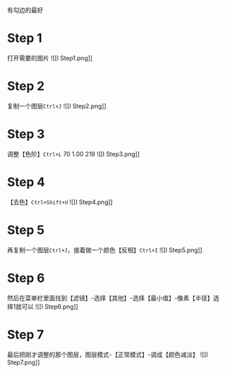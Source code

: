有勾边的最好
# Step 1
打开需要的图片
![[Ⅰ Step1.png]]
# Step 2
复制一个图层`Ctrl+J`
![[Ⅰ Step2.png]]
# Step 3
调整【色阶】`Ctrl+L`
70 1.00 219
![[Ⅰ Step3.png]]

# Step 4
【去色】`Ctrl+Shift+U`
![[Ⅰ Step4.png]]

# Step 5
再复制一个图层`Ctrl+J`，接着做一个颜色【反相】`Ctrl+I`
![[Ⅰ Step5.png]]

# Step 6
然后在菜单栏里面找到【滤镜】-选择【其他】-选择【最小值】-像素【半径】选择1就可以
![[Ⅰ Step6.png]]
# Step 7
最后把刚才调整的那个图层，图层模式-【正常模式】-调成【颜色减淡】
![[Ⅰ Step7.png]]